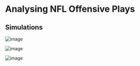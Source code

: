 #  Analysing NFL Offensive Plays

## Simulations

![image](https://user-images.githubusercontent.com/79582928/236174168-923b2004-52cc-4986-b021-d86d5ad82560.png)

![image](https://user-images.githubusercontent.com/79582928/236174201-1936fdaa-4b66-482a-9ff7-569986196184.png)

![image](https://user-images.githubusercontent.com/79582928/236173991-27538f63-6132-4e4c-b766-eecbb12ec474.png)
